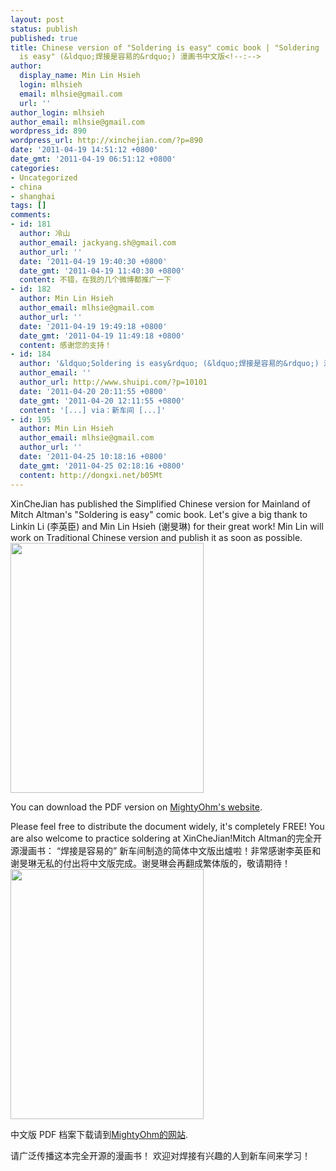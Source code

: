 ```yaml
---
layout: post
status: publish
published: true
title: Chinese version of "Soldering is easy" comic book | "Soldering
  is easy" (&ldquo;焊接是容易的&rdquo;) 漫画书中文版<!--:-->
author:
  display_name: Min Lin Hsieh
  login: mlhsieh
  email: mlhsie@gmail.com
  url: ''
author_login: mlhsieh
author_email: mlhsie@gmail.com
wordpress_id: 890
wordpress_url: http://xinchejian.com/?p=890
date: '2011-04-19 14:51:12 +0800'
date_gmt: '2011-04-19 06:51:12 +0800'
categories:
- Uncategorized
- china
- shanghai
tags: []
comments:
- id: 181
  author: 冷山
  author_email: jackyang.sh@gmail.com
  author_url: ''
  date: '2011-04-19 19:40:30 +0800'
  date_gmt: '2011-04-19 11:40:30 +0800'
  content: 不错，在我的几个微博都推广一下
- id: 182
  author: Min Lin Hsieh
  author_email: mlhsie@gmail.com
  author_url: ''
  date: '2011-04-19 19:49:18 +0800'
  date_gmt: '2011-04-19 11:49:18 +0800'
  content: 感谢您的支持！
- id: 184
  author: '&ldquo;Soldering is easy&rdquo; (&ldquo;焊接是容易的&rdquo;) 漫画书中文版 &#8211; 【水皮资料网】'
  author_email: ''
  author_url: http://www.shuipi.com/?p=10101
  date: '2011-04-20 20:11:55 +0800'
  date_gmt: '2011-04-20 12:11:55 +0800'
  content: '[...] via：新车间 [...]'
- id: 195
  author: Min Lin Hsieh
  author_email: mlhsie@gmail.com
  author_url: ''
  date: '2011-04-25 10:18:16 +0800'
  date_gmt: '2011-04-25 02:18:16 +0800'
  content: http://dongxi.net/b05Mt
---
```

<p><!--:en-->XinCheJian has published the Simplified Chinese version for Mainland of Mitch Altman's "Soldering is easy" comic book. Let's give a big thank to Linkin Li (李英臣) and Min Lin Hsieh (谢旻琳) for their great work! Min Lin will work on Traditional Chinese version and publish it as soon as possible.<br />
<a href="http://mightyohm.com/files/soldercomic/translations/FullSolderComicChinese.pdf"><img class="alignnone size-large wp-image-891" title="Simplified Chinese version of "Soldering is easy"" src="http://xinchejian.com/wp-content/uploads/2011/04/Cover-309x400.jpg" alt="" width="309" height="400" /></a></p>
<p>You can download the PDF version on <a href="http://mightyohm.com/blog/2011/04/soldering-is-easy-comic-book/">MightyOhm's website</a>.</p>
<p>Please feel free to distribute the document widely, it's completely FREE! You are also welcome to practice soldering at XinCheJian!<!--:--><!--:zh-->Mitch Altman的完全开源漫画书： &ldquo;焊接是容易的&rdquo; 新车间制造的简体中文版出爐啦！非常感谢李英臣和谢旻琳无私的付出将中文版完成。谢旻琳会再翻成繁体版的，敬请期待！<br />
<a href="http://mightyohm.com/files/soldercomic/translations/FullSolderComicChinese.pdf"><img class="alignnone size-large wp-image-891" title="Simplified Chinese version of "Soldering is easy"" src="http://xinchejian.com/wp-content/uploads/2011/04/Cover-309x400.jpg" alt="" width="309" height="400" /></a></p>
<p>中文版 PDF 档案下载请到<a href="http://mightyohm.com/blog/2011/04/soldering-is-easy-comic-book/">MightyOhm的网站</a>.</p>
<p>请广泛传播这本完全开源的漫画书！ 欢迎对焊接有兴趣的人到新车间来学习！<!--:--></p>
